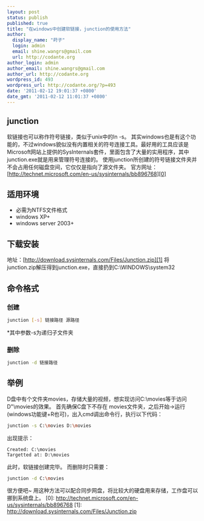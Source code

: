 ```yaml
---
layout: post
status: publish
published: true
title: "在windows中创建软链接，junction的使用方法"
author:
  display_name: "莳子"
  login: admin
  email: shine.wangrs@gmail.com
  url: http://codante.org
author_login: admin
author_email: shine.wangrs@gmail.com
author_url: http://codante.org
wordpress_id: 493
wordpress_url: http://codante.org/?p=493
date: '2011-02-12 19:01:37 +0800'
date_gmt: '2011-02-12 11:01:37 +0800'
---
```


## junction

软链接也可以称作符号链接，类似于unix中的ln -s。
其实windows也是有这个功能的，不过windows貌似没有内置相关的符号连接工具。最好用的工具应该是Microsoft网站上提供的SysInternals套件，里面包含了大量的实用程序，其中junction.exe就是用来管理符号连接的。
使用junction所创建的符号链接文件夹并不会占用任何磁盘空间，它仅仅是指向了源文件夹。
官方网址：[http://technet.microsoft.com/en-us/sysinternals/bb896768][0]

## 适用环境

* 必需为NTFS文件格式
* windows XP+
* windows server 2003+

## 下载安装

地址：[http://download.sysinternals.com/Files/Junction.zip][1]
将junction.zip解压得到junction.exe，直接扔到C:\WINDOWS\system32

## 命令格式

### 创建

```bash
junction [-s] 链接路径 源路径
```

*其中参数-s为递归子文件夹

### 删除

```bash
junction -d 链接路径
```

## 举例

D盘中有个文件夹movies，存储大量的视频，想实现访问C:\movies等于访问D"\movies的效果。
首先确保C盘下不存在 movies文件夹，之后开始-&gt;运行(windows功能键+R也可)，出入cmd调出命令行，执行以下代码：

```bash
junction -s C:\movies D:\movies
```

出现提示：

```
Created: C:\movies
Targetted at: D:\movies
```

此时，软链接创建完毕。
而删除时只需要：

```bash
junction -d C:\movies
```

很方便吧~
用这种方法可以配合同步网盘，将比较大的硬盘用来存储，工作盘可以挪到系统盘上。
[0]: http://technet.microsoft.com/en-us/sysinternals/bb896768
[1]: http://download.sysinternals.com/Files/Junction.zip